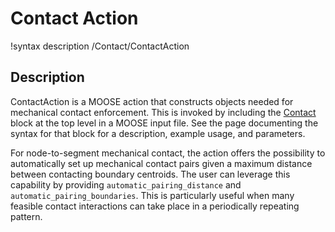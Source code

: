 # Contact Action

!syntax description /Contact/ContactAction

## Description

ContactAction is a MOOSE action that constructs objects needed for mechanical contact enforcement. This
is invoked by including the [Contact](syntax/Contact/index.md) block at the top level in a MOOSE input file.
See the page documenting the syntax for that block for a description, example usage, and parameters.

For node-to-segment mechanical contact, the action offers the possibility to automatically set up
mechanical contact pairs given a maximum distance between contacting boundary centroids.
The user can leverage this capability by providing `automatic_pairing_distance` and
`automatic_pairing_boundaries`. This is particularly useful when many feasible contact
interactions can take place in a periodically repeating pattern.
